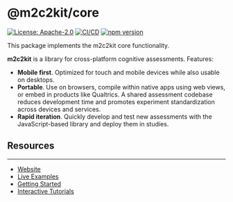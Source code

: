 # @m2c2kit/core

[![License: Apache-2.0](https://img.shields.io/badge/license-Apache%202.0-blue.svg)](https://opensource.org/license/apache-2-0)
[![CI/CD](https://github.com/m2c2-project/m2c2kit/actions/workflows/ci.yml/badge.svg)](https://github.com/m2c2-project/m2c2kit/actions/workflows/ci.yml)
[![npm version](https://img.shields.io/npm/v/@m2c2kit/core.svg)](https://www.npmjs.com/package/@m2c2kit/core)

This package implements the m2c2kit core functionality.

**m2c2kit** is a library for cross-platform cognitive assessments. Features:

- **Mobile first**. Optimized for touch and mobile devices while also usable on desktops.
- **Portable**. Use on browsers, compile within native apps using web views, or embed in products like Qualtrics. A shared assessment codebase reduces development time and promotes experiment standardization across devices and services.
- **Rapid iteration**. Quickly develop and test new assessments with the JavaScript-based library and deploy them in studies.

## Resources

---

- [Website](https://m2c2-project.github.io/m2c2kit/)
- [Live Examples](https://m2c2-project.github.io/m2c2kit/docs/category/examples)
- [Getting Started](https://m2c2-project.github.io/m2c2kit/docs/getting-started)
- [Interactive Tutorials](https://m2c2-project.github.io/m2c2kit/docs/category/tutorials)

